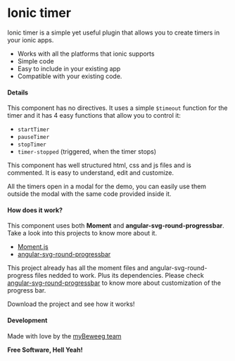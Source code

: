 # Ionic timer

Ionic timer is a simple yet useful plugin that allows you to create timers in your ionic apps.

  - Works with all the platforms that ionic supports
  - Simple code
  - Easy to include in your existing app
  - Compatible with your existing code.
 
#### Details
This component has no directives. It uses a simple `$timeout` function for the timer and it has 4 easy functions that allow you to control it:
  - `startTimer`
  - `pauseTimer`
  - `stopTimer`
  - `timer-stopped` (triggered, when the timer stops)

This component has well structured html, css and js files and is commented. It is easy to understand, edit and customize.

All the timers open in a modal for the demo, you can easily use them outside the modal with the same code provided inside it.

#### How does it work?
This component uses both **Moment** and **angular-svg-round-progressbar**. Take a look into this projects to know more about it.
  - [Moment.js](http://momentjs.com/)
  - [angular-svg-round-progressbar](https://github.com/crisbeto/angular-svg-round-progressbar)

This project already has all the moment files and angular-svg-round-progress files nedded to work. Plus its dependencies. Please check [angular-svg-round-progressbar](http://crisbeto.github.io/angular-svg-round-progressbar/) to know more about customization of the progress bar.

Download the project and see how it works!

#### Development
Made with love by the [myBeweeg team](https://www.mybeweeg.com)

**Free Software, Hell Yeah!**
